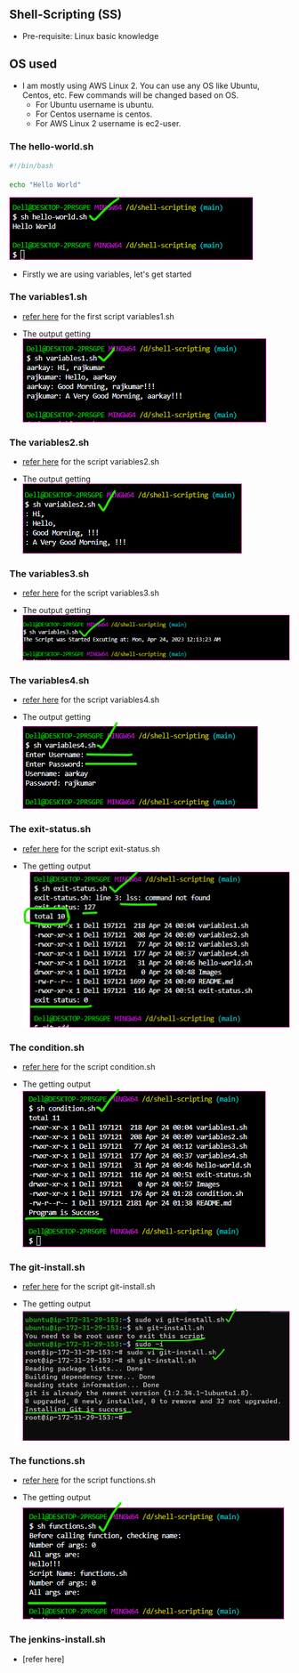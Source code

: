 Shell-Scripting (SS)
--------------------

* Pre-requisite: Linux basic knowledge

OS used
--------

* I am mostly using AWS Linux 2. You can use any OS like Ubuntu, Centos, etc. Few commands will be changed based on OS.
    * For Ubuntu username is ubuntu.
    * For Centos username is centos.
    * For AWS Linux 2 username is ec2-user.

### The hello-world.sh

```bash
#!/bin/bash

echo "Hello World"
```
![preview](Images/ss5.png)

* Firstly we are using variables, let's get started

### The variables1.sh  

* [refer here](https://github.com/qtaarkayapril23/shell-scripting/commit/18d6b2a14412ceefa80ffc6711eabfa04e152467#diff-eb2438092149171548e316f9dda1827048d28e7ef3d5d41b8f49dd267d96fd01) for the first script variables1.sh

* The output getting
![preview](Images/ss1.png)


### The variables2.sh

* [refer here](https://github.com/qtaarkayapril23/shell-scripting/commit/18d6b2a14412ceefa80ffc6711eabfa04e152467#diff-9731339ca5c929ab416ca6bca927204cbc0e0dbf5e5b64f9f3ed3cfe72ea3380) for the script variables2.sh

* The output getting
![preview](Images/ss2.png)


### The variables3.sh

* [refer here](https://github.com/qtaarkayapril23/shell-scripting/commit/18d6b2a14412ceefa80ffc6711eabfa04e152467#diff-7c834c54f7cdb526cf218412de20e1cc43e51d848c5f1540ba6bbb53eef360ac) for the script variables3.sh

* The output getting
![preview](Images/ss3.png)


### The variables4.sh

* [refer here](https://github.com/qtaarkayapril23/shell-scripting/commit/d370311e1a857d5d53e97773a46d8858b667a7a2#diff-670efdd233050912b7bc78e17773b4d26333a81d794616cbc8afa2b50e09f62c) for the script variables4.sh

* The output getting
![preview](Images/ss4.png)


### The exit-status.sh

* [refer here](https://github.com/qtaarkayapril23/shell-scripting/commit/b6708d8d37f06b8d3b05b3151fca45e6d991242f#diff-4ba99d10b4d7a5f8b4ea1343e06b2cba203f6fb97a3b979f4bef1310ae2d91b9) for the script exit-status.sh

* The getting output
![preview](Images/ss6.png)


### The condition.sh

* [refer here](https://github.com/qtaarkayapril23/shell-scripting/blob/main/condition.sh) for the script condition.sh 

* The getting output
![preview](Images/ss7.png)


### The git-install.sh

* [refer here](https://github.com/qtaarkayapril23/shell-scripting/blob/main/git-install.sh/) for the script git-install.sh

* The getting output
![preview](Images/ss8.png)


### The functions.sh

* [refer here](https://github.com/qtaarkayapril23/shell-scripting/blob/main/functions.sh) for the script functions.sh

* The getting output
![preview](Images/ss9.png)


### The jenkins-install.sh

* [refer here]
